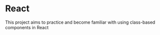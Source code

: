 # React

This project aims to practice and become familiar with using class-based components in React

